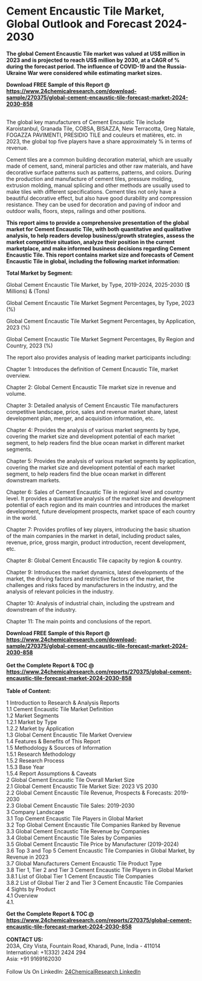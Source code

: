 <h1>Cement Encaustic Tile Market, Global Outlook and Forecast 2024-2030</h1><p><strong>The global Cement Encaustic Tile market was valued at US$ million in 2023 and is projected to reach US$ million by 2030, at a CAGR of % during the forecast period. The influence of COVID-19 and the Russia-Ukraine War were considered while estimating market sizes.</strong></p><p>
</p><p></p><div><b>Download FREE Sample of this Report @ 
            <a href="https://www.24chemicalresearch.com/download-sample/270375/global-cement-encaustic-tile-forecast-market-2024-2030-858">
            https://www.24chemicalresearch.com/download-sample/270375/global-cement-encaustic-tile-forecast-market-2024-2030-858</a></b></div><br><p>
The global key manufacturers of Cement Encaustic Tile include Karoistanbul, Granada Tile, COBSA, BISAZZA, New Terracotta, Greg Natale, FOGAZZA PAVIMENTI, PRESIDIO TILE and couleurs et matières, etc. in 2023, the global top five players have a share approximately % in terms of revenue.</p><p>
Cement tiles are a common building decoration material, which are usually made of cement, sand, mineral particles and other raw materials, and have decorative surface patterns such as patterns, patterns, and colors. During the production and manufacture of cement tiles, pressure molding, extrusion molding, manual splicing and other methods are usually used to make tiles with different specifications. Cement tiles not only have a beautiful decorative effect, but also have good durability and compression resistance. They can be used for decoration and paving of indoor and outdoor walls, floors, steps, railings and other positions.</p><p>
<strong>This report aims to provide a comprehensive presentation of the global market for Cement Encaustic Tile, with both quantitative and qualitative analysis, to help readers develop business/growth strategies, assess the market competitive situation, analyze their position in the current marketplace, and make informed business decisions regarding Cement Encaustic Tile. This report contains market size and forecasts of Cement Encaustic Tile in global, including the following market information:</strong></p><p>
</p><p>
<strong>Total Market by Segment:</strong></p><p>
Global Cement Encaustic Tile Market, by Type, 2019-2024, 2025-2030 ($ Millions) &amp; (Tons)</p><p>
Global Cement Encaustic Tile Market Segment Percentages, by Type, 2023 (%)</p><p>
</p><p>
Global Cement Encaustic Tile Market Segment Percentages, by Application, 2023 (%)</p><p>
</p><p>
Global Cement Encaustic Tile Market Segment Percentages, By Region and Country, 2023 (%)</p><p>
</p><p>
The report also provides analysis of leading market participants including:</p><p>
</p><p>
</p><p>
Chapter 1: Introduces the definition of Cement Encaustic Tile, market overview.</p><p>
Chapter 2: Global Cement Encaustic Tile market size in revenue and volume.</p><p>
Chapter 3: Detailed analysis of Cement Encaustic Tile manufacturers competitive landscape, price, sales and revenue market share, latest development plan, merger, and acquisition information, etc.</p><p>
Chapter 4: Provides the analysis of various market segments by type, covering the market size and development potential of each market segment, to help readers find the blue ocean market in different market segments.</p><p>
Chapter 5: Provides the analysis of various market segments by application, covering the market size and development potential of each market segment, to help readers find the blue ocean market in different downstream markets.</p><p>
Chapter 6: Sales of Cement Encaustic Tile in regional level and country level. It provides a quantitative analysis of the market size and development potential of each region and its main countries and introduces the market development, future development prospects, market space of each country in the world.</p><p>
Chapter 7: Provides profiles of key players, introducing the basic situation of the main companies in the market in detail, including product sales, revenue, price, gross margin, product introduction, recent development, etc.</p><p>
Chapter 8: Global Cement Encaustic Tile capacity by region &amp; country.</p><p>
Chapter 9: Introduces the market dynamics, latest developments of the market, the driving factors and restrictive factors of the market, the challenges and risks faced by manufacturers in the industry, and the analysis of relevant policies in the industry.</p><p>
Chapter 10: Analysis of industrial chain, including the upstream and downstream of the industry.</p><p>
Chapter 11: The main points and conclusions of the report.</p><div><b>Download FREE Sample of this Report @ 
            <a href="https://www.24chemicalresearch.com/download-sample/270375/global-cement-encaustic-tile-forecast-market-2024-2030-858">
            https://www.24chemicalresearch.com/download-sample/270375/global-cement-encaustic-tile-forecast-market-2024-2030-858</a></b></div><br><div><b>Get the Complete Report & TOC @ 
            <a href="https://www.24chemicalresearch.com/reports/270375/global-cement-encaustic-tile-forecast-market-2024-2030-858">
            https://www.24chemicalresearch.com/reports/270375/global-cement-encaustic-tile-forecast-market-2024-2030-858</a></b></div><br>
            <b>Table of Content:</b><p>1 Introduction to Research & Analysis Reports<br />
    1.1 Cement Encaustic Tile Market Definition<br />
    1.2 Market Segments<br />
        1.2.1 Market by Type<br />
        1.2.2 Market by Application<br />
    1.3 Global Cement Encaustic Tile Market Overview<br />
    1.4 Features & Benefits of This Report<br />
    1.5 Methodology & Sources of Information<br />
        1.5.1 Research Methodology<br />
        1.5.2 Research Process<br />
        1.5.3 Base Year<br />
        1.5.4 Report Assumptions & Caveats<br />
2 Global Cement Encaustic Tile Overall Market Size<br />
    2.1 Global Cement Encaustic Tile Market Size: 2023 VS 2030<br />
    2.2 Global Cement Encaustic Tile Revenue, Prospects & Forecasts: 2019-2030<br />
    2.3 Global Cement Encaustic Tile Sales: 2019-2030<br />
3 Company Landscape<br />
    3.1 Top Cement Encaustic Tile Players in Global Market<br />
    3.2 Top Global Cement Encaustic Tile Companies Ranked by Revenue<br />
    3.3 Global Cement Encaustic Tile Revenue by Companies<br />
    3.4 Global Cement Encaustic Tile Sales by Companies<br />
    3.5 Global Cement Encaustic Tile Price by Manufacturer (2019-2024)<br />
    3.6 Top 3 and Top 5 Cement Encaustic Tile Companies in Global Market, by Revenue in 2023<br />
    3.7 Global Manufacturers Cement Encaustic Tile Product Type<br />
    3.8 Tier 1, Tier 2 and Tier 3 Cement Encaustic Tile Players in Global Market<br />
        3.8.1 List of Global Tier 1 Cement Encaustic Tile Companies<br />
        3.8.2 List of Global Tier 2 and Tier 3 Cement Encaustic Tile Companies<br />
4 Sights by Product<br />
    4.1 Overview<br />
        4.1.</p><div><b>Get the Complete Report & TOC @ 
            <a href="https://www.24chemicalresearch.com/reports/270375/global-cement-encaustic-tile-forecast-market-2024-2030-858">
            https://www.24chemicalresearch.com/reports/270375/global-cement-encaustic-tile-forecast-market-2024-2030-858</a></b></div><br><b>CONTACT US:</b><br>
            203A, City Vista, Fountain Road, Kharadi, Pune, India - 411014<br>
            International: +1(332) 2424 294<br>
            Asia: +91 9169162030 <br><br>
            Follow Us On LinkedIn: <a href="https://www.linkedin.com/company/24chemicalresearch/">24ChemicalResearch LinkedIn</a>